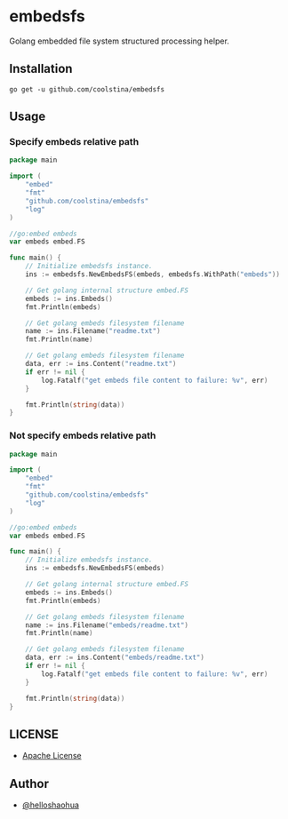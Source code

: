 # embedsfs

Golang embedded file system structured processing helper.

## Installation

```shell
go get -u github.com/coolstina/embedsfs
```

## Usage

### Specify embeds relative path

```go
package main

import (
	"embed"
	"fmt"
	"github.com/coolstina/embedsfs"
	"log"
)

//go:embed embeds
var embeds embed.FS

func main() {
	// Initialize embedsfs instance.
	ins := embedsfs.NewEmbedsFS(embeds, embedsfs.WithPath("embeds"))

	// Get golang internal structure embed.FS
	embeds := ins.Embeds()
	fmt.Println(embeds)

	// Get golang embeds filesystem filename
	name := ins.Filename("readme.txt")
	fmt.Println(name)

	// Get golang embeds filesystem filename
	data, err := ins.Content("readme.txt")
	if err != nil {
		log.Fatalf("get embeds file content to failure: %v", err)
	}

	fmt.Println(string(data))
}
```

### Not specify embeds relative path

```go
package main

import (
	"embed"
	"fmt"
	"github.com/coolstina/embedsfs"
	"log"
)

//go:embed embeds
var embeds embed.FS

func main() {
	// Initialize embedsfs instance.
	ins := embedsfs.NewEmbedsFS(embeds)

	// Get golang internal structure embed.FS
	embeds := ins.Embeds()
	fmt.Println(embeds)

	// Get golang embeds filesystem filename
	name := ins.Filename("embeds/readme.txt")
	fmt.Println(name)

	// Get golang embeds filesystem filename
	data, err := ins.Content("embeds/readme.txt")
	if err != nil {
		log.Fatalf("get embeds file content to failure: %v", err)
	}

	fmt.Println(string(data))
}
```

## LICENSE

- [Apache License](LICENSE)

## Author

- [@helloshaohua](https://github.com/helloshaohua)


